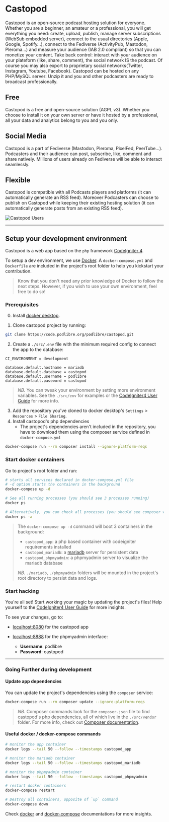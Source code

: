 # Castopod

Castopod is an open-source podcast hosting solution for everyone. Whether you are a beginner, an amateur or a professional, you will get everything you need: create, upload, publish, manage server subscriptions (WebSub embedded server), connect to the usual directories (Apple, Google, Spotify…), connect to the Fediverse (ActivityPub, Mastodon, Pleroma…) and measure your audience (IAB 2.0 compliant) so that you can monetize your content. Take back control: interact with your audience on your plateform (like, share, comment), the social network IS the podcast. Of course you may also export to proprietary social networks(Twitter, Instagram, Youtube, Facebook). Castopod can be hosted on any PHP/MySQL server: Unzip it and you and other podcasters are ready to broadcast professionally.

## Free

Castopod is a free and open-source solution (AGPL v3). Whether you choose to install it on your own server or have it hosted by a professional, all your data and analytics belong to you and you only.

## Social Media

Castopod is a part of Fediverse (Mastodon, Pleroma, PixelFed, PeerTube…). Podcasters and their audience can post, subscribe, like, comment and share natively. Millions of users already on Fediverse will be able to interact seamlessly.

## Flexible

Castopod is compatible with all Podcasts players and platforms (it can automatically generate an RSS feed).
Moreover Podcasters can choose to publish on Castopod while keeping their existing hosting solution (it can automatically generate posts from an existing RSS feed).

![Castopod Users](https://podlibre.org/img/Business-31.svg)

---

## Setup your development environment

Castopod is a web app based on the `php` framework [CodeIgniter 4](https://codeigniter.com).

To setup a dev environment, we use [Docker](https://www.docker.com/). A `docker-compose.yml` and `Dockerfile` are included in the project's root folder to help you kickstart your contribution.

> Know that you don't need any prior knowledge of Docker to follow the next steps. However, if you wish to use your own environment, feel free to do so!

### Prerequisites

0. Install [docker desktop](https://www.docker.com/products/docker-desktop).

1. Clone castopod project by running:

```bash
git clone https://code.podlibre.org/podlibre/castopod.git
```

2. Create a `./src/.env` file with the minimum required config to connect the app to the database:

```env
CI_ENVIRONMENT = development

database.default.hostname = mariadb
database.default.database = castopod
database.default.username = podlibre
database.default.password = castopod
```

> _NB._ You can tweak your environment by setting more environment variables. See the `./src/env` for examples or the [CodeIgniter4 User Guide](https://codeigniter.com/user_guide/index.html) for more info.

3. Add the repository you've cloned to docker desktop's `Settings` > `Resources` > `File Sharing`.
4. Install castopod's php dependencies
   - The project's dependencies aren't included in the repository, you have to download them using the composer service defined in `docker-compose.yml`

```bash
docker-compose run --rm composer install --ignore-platform-reqs
```

### Start docker containers

Go to project's root folder and run:

```bash
# starts all services declared in docker-compose.yml file
# -d option starts the containers in the background
docker-compose up -d

# See all running processes (you should see 3 processes running)
docker ps

# Alternatively, you can check all processes (you should see composer with an Exited status)
docker ps -a
```

> The `docker-compose up -d` command will boot 3 containers in the background:
>
> - `castopod_app`: a php based container with codeigniter requirements installed
> - `castopod_mariadb`: a [mariadb](https://mariadb.org/) server for persistent data
> - `castopod_phpmyadmin`: a phpmyadmin server to visualize the mariadb database
>
> _NB._ `./mariadb`, `./phpmyadmin` folders will be mounted in the project's root directory to persist data and logs.

### Start hacking

You're all set! Start working your magic by updating the project's files! Help yourself to the [CodeIgniter4 User Guide](https://codeigniter.com/user_guide/index.html) for more insights.

To see your changes, go to:

- [localhost:8080](http://localhost:8080/) for the castopod app
- [localhost:8888](http://localhost:8888/) for the phpmyadmin interface:

  - **Username**: podlibre
  - **Password**: castopod

---

### Going Further during development

#### Update app dependencies

You can update the project's dependencies using the `composer` service:

```bash
docker-compose run --rm composer update --ignore-platform-reqs
```

> _NB._ Composer commands look for the `composer.json` file to find castopod's php dependencies, all of which live in the `./src/vendor` folder. For more info, check out [Composer documentation](https://getcomposer.org/doc/).

#### Useful docker / docker-compose commands

```bash
# monitor the app container
docker logs --tail 50 --follow --timestamps castopod_app

# monitor the mariadb container
docker logs --tail 50 --follow --timestamps castopod_mariadb

# monitor the phpmyadmin container
docker logs --tail 50 --follow --timestamps castopod_phpmyadmin

# restart docker containers
docker-compose restart

# Destroy all containers, opposite of `up` command
docker-compose down
```

Check [docker](https://docs.docker.com/engine/reference/commandline/docker/) and [docker-compose](https://docs.docker.com/compose/reference/) documentations for more insights.
